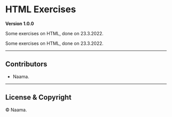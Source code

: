 # HTML Exercises

**Version 1.0.0**

Some exercises on HTML, done on 23.3.2022.

Some exercises on HTML, done on 23.3.2022.

---

## Contributors

- Naama.

---

## License & Copyright

&copy; Naama.
 
 